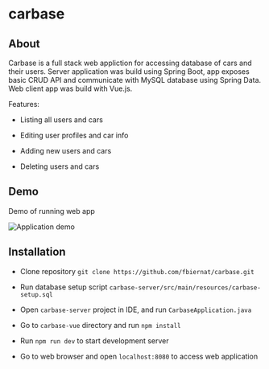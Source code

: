# carbase

## About
Carbase is a full stack web appliction for accessing database of cars and their users. Server application was build using Spring Boot, app exposes basic CRUD API and communicate with MySQL database using Spring Data. Web client app was build with Vue.js.

Features:

* Listing all users and cars

* Editing user profiles and car info

* Adding new users and cars

* Deleting users and cars

## Demo
Demo of running web app

![Application demo](video/showcase.gif)

## Installation
* Clone repository `git clone https://github.com/fbiernat/carbase.git`

* Run database setup script `carbase-server/src/main/resources/carbase-setup.sql`

* Open `carbase-server` project in IDE, and run `CarbaseApplication.java`

* Go to `carbase-vue` directory and run `npm install`

* Run `npm run dev` to start development server

* Go to web browser and open `localhost:8080` to access web application
